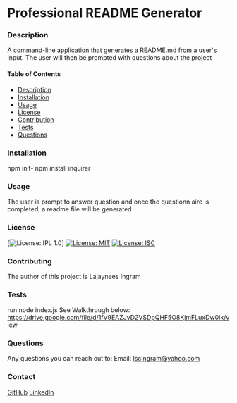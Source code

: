 # Professional README Generator

### Description
  A command-line application that generates a README.md
 from a user's input. The user will then be prompted with questions about the project

#### Table of Contents
 - [Description](#description)
 - [Installation](#installation)
 - [Usage](#usage)
 - [License](#license)
 - [Contribution](#contribution)
 - [Tests](#tests)
 - [Questions](#questions)

### Installation
  npm init- npm install inquirer

### Usage
  The user  is prompt to answer question and  once the questionn
aire is completed, a readme file will be generated

### License

[![License: IPL 1.0](https://img.shields.io/badge/License-IPL%201.0-blue.svg)]
[![License: MIT](https://img.shields.io/badge/License-MIT-yellow.svg)](https://opensource.org/licenses/MIT)
[![License: ISC](https://img.shields.io/badge/License-ISC-blue.svg)](https://opensource.org/licenses/ISC)

### Contributing 
The author of this project is Lajaynees Ingram 
### Tests
run node index.js
See Walkthrough below:
https://drive.google.com/file/d/1fV9EAZJvD2VSDpQHF5O8KjmFLuxDw0Ik/view

### Questions
Any questions you can reach out to:
Email: [lscingram@yahoo.com](mailto:lscingram@yahoo.com)

### Contact
[GitHub](https://github.com/LajayneesI)
[LinkedIn](https://www.linkedin.com/in/s-ab45a619a/)
